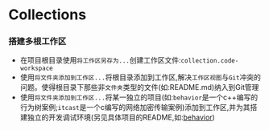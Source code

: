# Collections

### 搭建多根工作区
* 在项目根目录使用`将工作区另存为...`创建工作区文件:`collection.code-workspace`
* 使用`将文件夹添加到工作区...`将根目录添加到工作区,解决`工作区视图`与`Git`冲突的问题。使得根目录下那些非`文件夹`类型的文件(如:README.md)纳入到Git管理
* 使用`将文件夹添加到工作区...`将某一独立的项目(如:`behavior`是一个c++编写的行为树案例;`itcast`是一个c编写的网络加密传输案例)添加到工作区,并为其搭建独立的开发调试环境(另见具体项目的README,如:[behavior](./behavior/README.md))